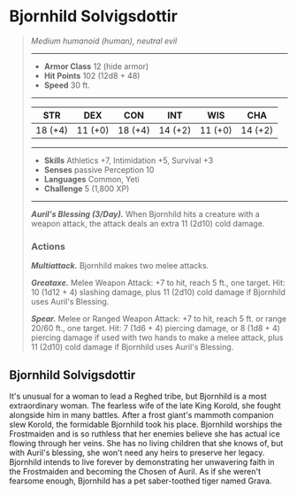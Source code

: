 # Bjornhild Solvigsdottir
>*Medium humanoid (human), neutral evil*
>___
>- **Armor Class** 12 (hide armor)
>- **Hit Points** 102 (12d8 + 48)
>- **Speed** 30 ft.
>___
>|STR|DEX|CON|INT|WIS|CHA|
>|:---:|:---:|:---:|:---:|:---:|:---:|
>|18 (+4)|11 (+0)|18 (+4)|14 (+2)|11 (+0)|14 (+2)|
>___
>- **Skills** Athletics +7, Intimidation +5, Survival +3
>- **Senses** passive Perception 10
>- **Languages** Common, Yeti
>- **Challenge** 5 (1,800 XP)
>___
>***Auril's Blessing (3/Day).*** When Bjornhild hits a creature with a weapon attack, the attack deals an extra 11 (2d10) cold damage.  
>
>### Actions
>***Multiattack.*** Bjornhild makes two melee attacks.  
>
>***Greataxe.*** Melee Weapon Attack: +7 to hit, reach 5 ft., one target. Hit: 10 (1d12 + 4) slashing damage, plus 11 (2d10) cold damage if Bjornhild uses Auril's Blessing.  
>
>***Spear.*** Melee  or Ranged Weapon Attack: +7 to hit, reach 5 ft. or range 20/60 ft., one target. Hit: 7 (1d6 + 4) piercing damage, or 8 (1d8 + 4) piercing damage if used with two hands to make a melee attack, plus 11 (2d10) cold damage if Bjornhild uses Auril's Blessing.
## Bjornhild Solvigsdottir
It's unusual for a woman to lead a Reghed tribe, but Bjornhild is a most extraordinary woman. The fearless wife of the late King Korold, she fought alongside him in many battles. After a frost giant's mammoth companion slew Korold, the formidable Bjornhild took his place.
Bjornhild worships the Frostmaiden and is so ruthless that her enemies believe she has actual ice flowing through her veins. She has no living children that she knows of, but with Auril's blessing, she won't need any heirs to preserve her legacy. Bjornhild intends to live forever by demonstrating her unwavering faith in the Frostmaiden and becoming the Chosen of Auril.
As if she weren't fearsome enough, Bjornhild has a pet saber-toothed tiger named Grava.